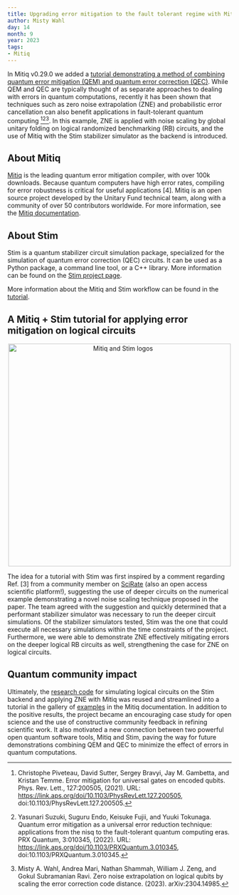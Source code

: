 ```yaml
---
title: Upgrading error mitigation to the fault tolerant regime with Mitiq (and a Stim tutorial)
author: Misty Wahl
day: 14
month: 9
year: 2023
tags:
- Mitiq
---
```



In Mitiq v0.29.0 we added a [tutorial demonstrating a method of combining quantum error mitigation (QEM) and quantum error correction (QEC)](https://mitiq.readthedocs.io/en/stable/examples/zne_logical_rb_cirq_stim.html).
While QEM and QEC are typically thought of as separate approaches to dealing with errors in quantum computations, recently it has been shown that techniques such as zero noise extrapolation (ZNE) and probabilistic error cancellation can also benefit applications in fault-tolerant quantum computing [^1][^2][^3].
In this example, ZNE is applied with noise scaling by global unitary folding on logical randomized benchmarking (RB) circuits, and the use of Mitiq with the Stim stabilizer simulator as the backend is introduced.

## About Mitiq
[Mitiq](https://unitary.foundation/research/mitiq/) is the leading quantum error mitigation compiler, with over 100k downloads.
Because quantum computers have high error rates, compiling for error robustness is critical for useful applications [4].
Mitiq is an open source project developed by the Unitary Fund technical team, along with a community of over 50 contributors worldwide.
For more information, see the [Mitiq documentation](https://mitiq.readthedocs.io/en/stable/).

## About Stim
Stim is a quantum stabilizer circuit simulation package, specialized for the simulation of quantum error correction (QEC) circuits.
It can be used as a Python package, a command line tool, or a C++ library.
More information can be found on the [Stim project page](https://github.com/quantumlib/Stim). 

More information about the Mitiq and Stim workflow can be found in the [tutorial](https://mitiq.readthedocs.io/en/stable/examples/zne_logical_rb_cirq_stim.html).

## A Mitiq + Stim tutorial for applying error mitigation on logical circuits

<div style="text-align: center;">
    <img src="https://res.cloudinary.com/dcz4ywuer/image/upload/v1694724821/uihac8qtevmlkgrzvfyl.png" 
    alt="Mitiq and Stim logos" 
    width=500px 
    height=auto />
</div>


The idea for a tutorial with Stim was first inspired by a comment regarding Ref. [3] from a community member on [SciRate](https://scirate.com/) (also an open access scientific platform!), suggesting the use of deeper circuits on the numerical example demonstrating a novel noise scaling technique proposed in the paper. 
The team agreed with the suggestion and quickly determined that a performant stabilizer simulator was necessary to run the deeper circuit simulations.
Of the stabilizer simulators tested, Stim was the one that could execute all necessary simulations within the time constraints of the project.
Furthermore, we were able to demonstrate ZNE effectively mitigating errors on the deeper logical RB circuits as well, strengthening the case for ZNE on logical circuits.

## Quantum community impact
Ultimately, the [research code](https://github.com/unitaryfoundation/research/tree/main/ds_zne) for simulating logical circuits on the Stim backend and applying ZNE with Mitiq was reused and streamlined into a tutorial in the gallery of [examples](https://mitiq.readthedocs.io/en/stable/examples/examples.html) in the Mitiq documentation.
In addition to the positive results, the project became an encouraging case study for open science and the use of constructive community feedback in refining scientific work.
It also motivated a new connection between two powerful open quantum software tools, Mitiq and Stim, paving the way for future demonstrations combining QEM and QEC to minimize the effect of errors in quantum computations.

 [^1]: Christophe Piveteau, David Sutter, Sergey Bravyi, Jay M. Gambetta, and Kristan Temme. Error mitigation for universal gates on encoded qubits. Phys. Rev. Lett., 127:200505, (2021). URL: https://link.aps.org/doi/10.1103/PhysRevLett.127.200505, doi:10.1103/PhysRevLett.127.200505.

 [^2]: Yasunari Suzuki, Suguru Endo, Keisuke Fujii, and Yuuki Tokunaga. Quantum error mitigation as a universal error reduction technique: applications from the nisq to the fault-tolerant quantum computing eras. PRX Quantum, 3:010345, (2022). URL: https://link.aps.org/doi/10.1103/PRXQuantum.3.010345, doi:10.1103/PRXQuantum.3.010345.

 [^3]: Misty A. Wahl, Andrea Mari, Nathan Shammah, William J. Zeng, and Gokul Subramanian Ravi. Zero noise extrapolation on logical qubits by scaling the error correction code distance. (2023). arXiv:2304.14985.

 [^4]: Will Zeng and Nathan Shammah, Making quantum error mitigation practical, 2023. URL: https://unitary.foundation/posts/2023_qem/
